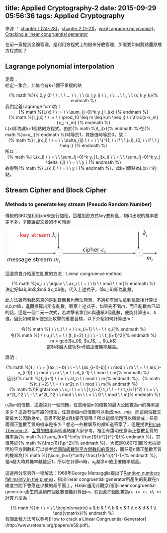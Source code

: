 title: Applied Cryptography-2
date: 2015-09-29 05:56:36
tags: Applied Cryptography
---
來源 ： [chapter 1 (24~28)](http://staff.csie.ncu.edu.tw/yensm/lecture/Cryptography/Chapter-1%20Introduction%20to%20Cryptography.pdf)，[chapter 2 (1~21)](http://staff.csie.ncu.edu.tw/yensm/lecture/Cryptography/Chapter-2%20Secret-Key%20Cryptography.pdf)，[wiki(Lagrange polynomial)](https://en.wikipedia.org/wiki/Lagrange_polynomial)，[Cracking a linear congruential generator](http://security.stackexchange.com/questions/4268/cracking-a-linear-congruential-generator)

在前一篇提到金鑰管理，是利用方程式上的點來分散管理，那麼要如何將點還原成方程式呢？

## Lagrange polynomial interpolation

定義：  
給定一集合，此集合有k+1個不重複的點 
<center> {% math %}(x_0,y_0) \ \ , \ \ ... \ \ , \ \ (x_i,y_i) \ \ , \ \ ... \ \ , \ \ (x_k,y_k){% endmath %} </center>
我們定義Lagrange form為：
<center> {% math %}L(x) \ \ := \ \ \sum_{j=0}^k y_j l_j(x) {% endmath %} </center>
<center> {% math %}l_j(x) \ \ := \ \ \prod_{0 \leq m \leq k,m \neq j} \ \ \frac{x-x_m}{x_j-x_m} {% endmath %} </center>
L(x)即為此k+1個點的方程式。由於{% math %}l_j(x){% endmath %}在{% math %}x=x_j{% endmath %}時等於1，其餘值時等於0，故：

<center>  {% math %} l_j(x_i) \ \ = \ \ \delta_{ij} \ \ = \ \ \{^{1, \ \ if \ \ j=i}_{0, \ \ if \ \ j \neq i} {% endmath %} </center>
所以：
<center> {% math %} L(x_i) \ \ = \ \ \sum_{j=0}^k y_j l_j(x_i) \ \ = \ \ \sum_{j=0}^k y_j \delta_{ij} \ \ = \ \ y_i {% endmath %} </center>
故得到{% math %} L(x_i) \ \ = \ \ y_i {% endmath %}，此k+1個點為L(x)上的點。


<h2>Stream Cipher and Block Cipher</h2>
<h3>Methods to generate key stream (Pseudo Random Number)</h3>

傳統的SKC是利用xor來進行加密，這種加密方式key要夠亂，1跟0出現的機率要差不多，才能讓密文變的不可預測 

![](/images/key.jpg)

這邊將會介紹產生亂數的方法：Linear congruence method
<center> {% math %}x_i \ \ \equiv \ \ ax_i \ \ + \ \ b \ \ mod \ \ m{% endmath %} </center>
決定好$a$,$b$,$m$,$x_0$後，代入上述式子，{$x_i$}即為亂數。

此方法雖然看起來真的是亂數而且也無法預測，不過卻有辦法拿到亂數後計算出$a$,$b$,$m$值，進而推算出所有亂數。觀察上述式子，如果先不看$m$，而且亂數為已知的話，這是一個二元一次式，若攻擊者拿到$m$與連續3個亂數，便能計算出$a$、$b$值，因此如何拿$m$便是此攻擊的重要目標，以下介紹如何計算出$m$：

<center>令{% math %} \   \ t_i \ \ = \ \ x_{i+1} \ \ - \ \ x_i{% endmath %}</center>
<center>令{% math %} \   \ u_i \ \ = \ \ |t_{i+2} t_i \ \ - \ \ t_{i+1}^2|{% endmath %}</center>
<center>m = gcd($u_0$, $u_1$,..., $u_k$)</center>
<center>當$k$越大成功$m$值正確機率越高。</center>

證明：

<center>{% math %}t_i \ \ = [(ax_i - b) \ \ - \ \ (ax_{i-1}-b)] \ \ mod \ \ m \ \ = \ \ a(x_i-x_{i-1}) \ \ mod \ \ m \ \ = \ \ at_{i-1} \ \ mod \ \ m{% endmath %}</center>
<center>因此{% math %}t_{i+1} \ \ = \ \ at_n \ \ mod \ \ m{% endmath %}，{% math %}t_{i+2} \ \ = \ \ a^2t_n \ \ mod \ \ m{% endmath %}</center>
<center>{% math %}\Rightarrow \ \ u_i \ \ = \ \ |t_{i+2} t_i \ \ - \ \ t_{i+1}^2| \ \ = \ \ a^2t_i^2 \ \ - \ \ a^2t_i^2 \ \ mod \ \ m \ \ = \ \ 0 \ \ mod \ \ m{% endmath %}</center>

$u_i$為$m$的倍數，這邊探討一個問題，任意兩個$m$的倍數的最大公因數為$m$的機率是多少？這邊有個有趣的想法，任意兩個$m$的倍數可以看成$ma$、$mb$，而這兩個數又要最大公因數為$m$，意思不就是$a$與$b$要互質嗎？所以這個問題可以轉變成：任意兩個正整數互質的機率是多少？想必一些數學系的都知道答案了，這邊提供[Prime Theorem 2](http://classes.yale.edu/fractals/CalcTutorials/PowerSer/PrimeTheorems/PrimeTheorem2.pdf)、[互質的機率](http://beaver.ncnu.edu.tw/projects/emag/article/200512/%E4%BA%92%E8%B3%AA%E7%9A%84%E6%A9%9F%E7%8E%87.pdf)兩個連結讓大家參考，裡面有證明任意兩正整數互質的機率為{% math %}(\sum_{k=1}^\infty \frac{1}{k^2})^{-1}{% endmath %}，其值等於{% math %}\frac{6}{\pi^2}{% endmath %}，大概是0.6079(關於尤拉證明的平方倒數和可以參考[從調和級數到平方倒數和的意外](http://www5.hwsh.tc.edu.tw/web/fan/8))，而任意$n$個正整數互質的機率為{% math %}(\sum_{k=1}^\infty \frac{1}{k^n})^{-1}{% endmath %}，當$n$越大時其機率越接近1，所以在計算$m$時，$u_k$越多$m$值正確機率越高。

這邊再分享另外一種解法：1968年George Marsagglia提出了[Random numbers fall mainly in the planes](http://www.ics.uci.edu/~fowlkes/class/cs177/marsaglia.pdf)，指出linear congruential generator所產生的亂數在n維度空間下會落在少數的超平面上，Haldir運用此觀念利用linear congruential generator產生的連續四個亂數便能計算出$m$，假設此四個亂數為$a$、$b$、$c$、$d$，$m$計算方法為：
<center>{% math %}m \ \ = \ \ \begin{vmatrix} a & b & 1 \\ b & c & 1 \\ c & d & 1 \\ \end{vmatrix}{% endmath %}</center>
有關此種方法可以參考[How to crack a Linear Congruential Generator](http://www.reteam.org/papers/e59.pdf)。


